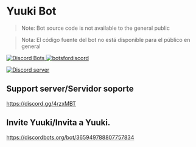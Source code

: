 
# Yuuki Bot

> Note: Bot source code is not available to the general public

> Nota: El código fuente del bot no está disponible para el público en general

<a href="https://discordbots.org/bot/365949788807757834">
  <img src="https://discordbots.org/api/widget/365949788807757834.svg" alt="Discord Bots" />
</a>

<a href="https:///botsfordiscord.com/bot/365949788807757834">
  <img src="https://botsfordiscord.com/api/v1/bots/367163580400795649/embed" alt="botsfordiscord" />
</a>

<p>
  <a href="https://discord.gg/abyRgJ8"><img src="https://camo.githubusercontent.com/91c586711ff648bdb02f1d71aef2801713577624/68747470733a2f2f692e696d6775722e636f6d2f5154396c686e672e706e67" alt="Discord server"></a>
</p>

## Support server/Servidor soporte

https://discord.gg/4rzxMBT

## Invite Yuuki/Invita a Yuuki.

https://discordbots.org/bot/365949788807757834
